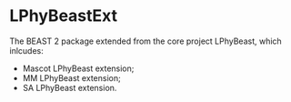 # LPhyBeastExt
The BEAST 2 package extended from the core project LPhyBeast, which inlcudes:

- Mascot LPhyBeast extension;
- MM LPhyBeast extension;
- SA LPhyBeast extension.
